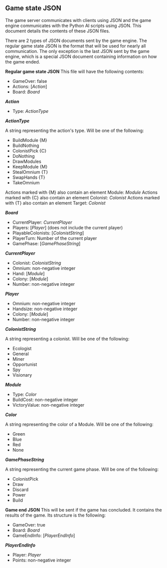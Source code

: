﻿## Game state JSON

The game server communicates with clients using JSON and the game engine communicates with the Python AI scripts using JSON. This document details the contents of these JSON files.

There are 2 types of JSON documents sent by the game engine. The regular game state JSON is the format that will be used for nearly all communication. The only exception is the last JSON sent by the game engine, which is a special JSON document containing information on how the game ended.

**Regular game state JSON**
This file will have the following contents:
 - GameOver: false
 - Actions: [*Action*]
 - Board: *Board*

***Action***

 - Type: *ActionType*

***ActionType***

A string representing the action's type. Will be one of the following:

 - BuildModule {M}
 - BuildNothing
 - ColonistPick {C}
 - DoNothing
 - DrawModules
 - KeepModule {M}
 - StealOmnium {T}
 - SwapHands {T}
 - TakeOmnium

Actions marked with {M} also contain an element Module: *Module*
Actions marked with {C} also contain an element Colonist: *Colonist*
Actions marked with {T} also contain an element Target: *Colonist*


***Board***

 - CurrentPlayer: *CurrentPlayer*
 - Players: [*Player*] (does not include the current player)
 - PlayableColonists: [*ColonistString*]
 - PlayerTurn: Number of the current player
 - GamePhase: [*GamePhaseString*]

***CurrentPlayer***

 - Colonist: *ColonistString*
 - Omnium: non-negative integer
 - Hand: [*Module*]
 - Colony: [*Module*]
 - Number: non-negative integer

***Player***

 - Omnium: non-negative integer
 - Handsize: non-negative integer
 - Colony: [*Module*]
 - Number: non-negative integer

***ColonistString***

A string representing a colonist. Will be one of the following:

 - Ecologist
 - General
 - Miner
 - Opportunist
 - Spy
 - Visionary

***Module***

 - Type: *Color*
 - BuildCost: non-negative integer
 - VictoryValue: non-negative integer

***Color***

A string representing the color of a Module. Will be one of the following:

 - Green
 - Blue
 - Red
 - None

***GamePhaseString***

A string representing the current game phase. Will be one of the following:

 - ColonistPick
 - Draw
 - Discard
 - Power
 - Build

**Game end JSON**
This will be sent if the game has concluded. It contains the results of the game. Its structure is the following:

 - GameOver: true
 - Board: *Board*
 - GameEndInfo: [*PlayerEndInfo*]

***PlayerEndInfo***

 - Player: *Player*
 - Points: non-negative integer

